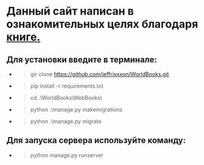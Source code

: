 # Данный сайт написан в ознакомительных целях благодаря <a href="https://www.litres.ru/anatoliy-postolit/python-django-i-pycharm-dlya-nachinauschih-67727943/">книге.</a>

## Для установки введите в терминале:

- > gir clone https://github.com/jeffrixxxon/WorldBooks.git

- > pip install -r requirements.txt

- > cd .\WorldBooks\WebBooks\

- > python .\manage.py makemigrations

- > python .\manage.py migrate

## Для запуска сервера используйте команду:

- > python manage.py runserver
